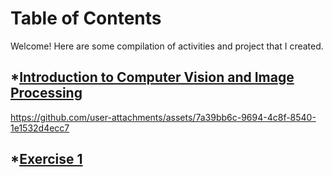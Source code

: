 # Table of Contents

Welcome! Here are some compilation of activities and project that I created.

## *[Introduction to Computer Vision and Image Processing](https://colab.research.google.com/drive/1VycegRSYjEfPe4n_s00aOsuVxBIcM-rq)
https://github.com/user-attachments/assets/7a39bb6c-9694-4c8f-8540-1e1532d4ecc7

## *[Exercise 1](https://colab.research.google.com/drive/1vpu-mclJDewF94DGSM31ID1e4Gpos4d5#scrollTo=YuArdsiCwIR0)





